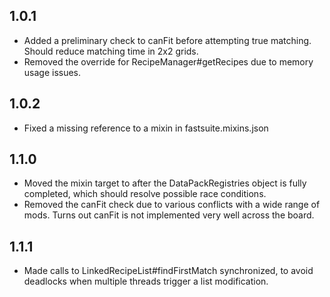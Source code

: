 ## 1.0.1
* Added a preliminary check to canFit before attempting true matching.  Should reduce matching  time in 2x2 grids.
* Removed the override for RecipeManager#getRecipes due to memory usage issues.
## 1.0.2
* Fixed a missing reference to a mixin in fastsuite.mixins.json
## 1.1.0
* Moved the mixin target to after the DataPackRegistries object is fully completed, which should resolve possible race conditions.
* Removed the canFit check due to various conflicts with a wide range of mods.  Turns out canFit is not implemented very well across the board.
## 1.1.1
* Made calls to LinkedRecipeList#findFirstMatch synchronized, to avoid deadlocks when multiple threads trigger a list modification.